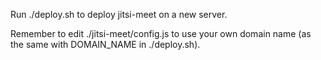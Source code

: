 Run ./deploy.sh to deploy jitsi-meet on a new server.

Remember to edit ./jitsi-meet/config.js to use your own domain name (as the same with DOMAIN_NAME in ./deploy.sh).

